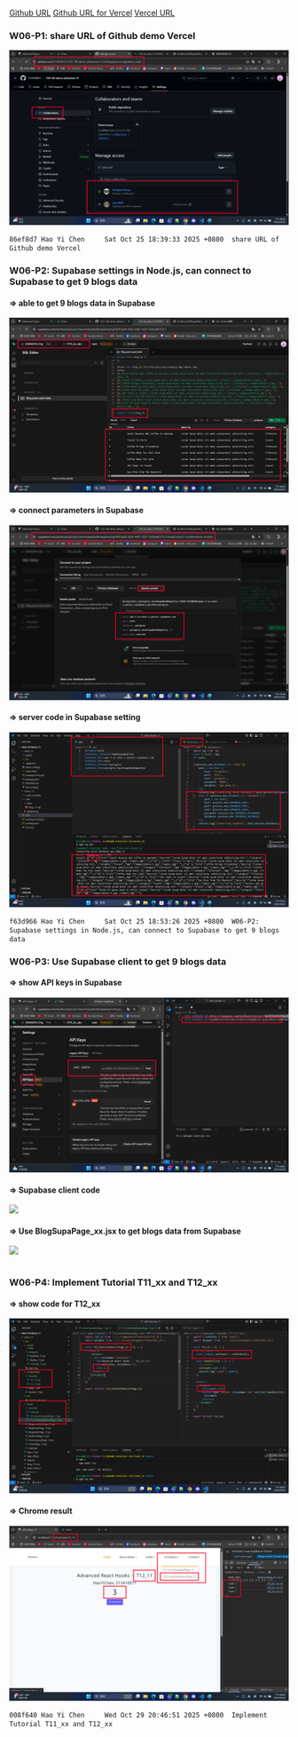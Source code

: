 [Github URL](https://github.com/213410011/1141-2N-demo-yihaochen-11)
[Github URL for Vercel](https://github.com/213410011/1141_2N_demo_vercel_ChenYiHao_11)
[Vercel URL](https://1141-2-n-demo-vercel-chenyihao-11.vercel.app/)

### W06-P1: share URL of Github demo Vercel
 
![](w06-p1.png)
 
```
86ef8d7 Hao Yi Chen     Sat Oct 25 18:39:33 2025 +0800  share URL of Github demo Vercel
```

### W06-P2: Supabase settings in Node.js, can connect to Supabase to get 9 blogs data
 
#### => able to get 9 blogs data in Supabase
 
![](w06-p2-1.png)
 
#### => connect parameters in Supabase
 
![](w06-p2-2.png)
 
#### => server code in Supabase setting
 
![](w06-p2-3.png)
 
```
f63d966 Hao Yi Chen     Sat Oct 25 18:53:26 2025 +0800  W06-P2: Supabase settings in Node.js, can connect to Supabase to get 9 blogs data
```

### W06-P3: Use Supabase client to get 9 blogs data
 
#### => show API keys in Supabase
 
![](w06-p3-1.png)
 
#### => Supabase client code
 
![](w06-p3-2.png)
 
#### => Use BlogSupaPage_xx.jsx to get blogs data from Supabase
 
![](w06-p3-3.png)
 
```

```

### W06-P4: Implement Tutorial T11_xx and T12_xx
 
#### => show code for T12_xx
 
![](w06-p4-1.png)
 
#### => Chrome result
 
![](w06-p4-2.png)
 
```
008f640 Hao Yi Chen     Wed Oct 29 20:46:51 2025 +0800  Implement Tutorial T11_xx and T12_xx
```